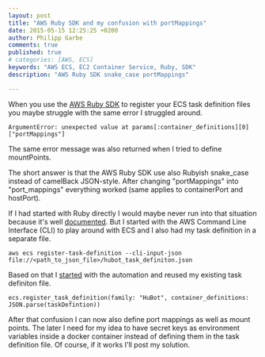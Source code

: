 ```yaml
---
layout: post
title: "AWS Ruby SDK and my confusion with portMappings"
date: 2015-05-15 12:25:25 +0200
author: Philipp Garbe
comments: true
published: true
# categories: [AWS, ECS]
keywords: "AWS ECS, EC2 Container Service, Ruby, SDK"
description: "AWS Ruby SDK snake_case portMappings"

---
```

When you use the [AWS Ruby SDK](http://aws.amazon.com/sdk-for-ruby/) to register your ECS task definition files you maybe struggle with the same error I struggled around.

    ArgumentError: unexpected value at params[:container_definitions][0]["portMappings"]

The same error message was also returned when I tried to define mountPoints.


The short answer is that the AWS Ruby SDK use also Rubyish snake_case instead of camelBack JSON-style. After changing "portMappings" into "port_mappings" everything worked (same applies to containerPort and hostPort).


If I had started with Ruby directly I would maybe never run into that situation because it's well [documented](http://docs.aws.amazon.com/sdkforruby/api/Aws/ECS/Client.html#register_task_definition-instance_method). But I started with the AWS Command Line Interface (CLI) to play around with ECS and I also had my task definition in a separate file.

    aws ecs register-task-definition --cli-input-json file://<path_to_json_file>/hubot_task_definiton.json

Based on that I [started](pgarbe.github.io/blog/2015/05/11/how-to-run-hubot-in-docker-on-aws-ec2-container-services-part-2/) with the automation and reused my existing task definiton file.

    ecs.register_task_definition(family: "HuBot", container_definitions: JSON.parse(taskDefintion))

After that confusion I can now also define port mappings as well as mount points. The later I need for my idea to have secret keys as environment variables inside a docker container instead of defining them in the task definition file. Of course, if it works I'll post my solution.
